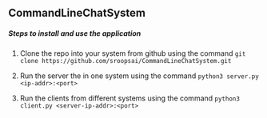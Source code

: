## CommandLineChatSystem

##### Steps to install and use the application

1. Clone the repo into your system from github using the command 
    `git clone https://github.com/sroopsai/CommandLineChatSystem.git`

2. Run the server the in one system using the command 
`python3 server.py <ip-addr>:<port>`

3. Run the clients from different systems using the command
`python3 client.py <server-ip-addr>:<port>`



